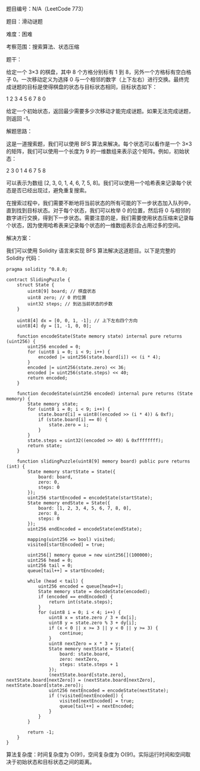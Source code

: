 题目编号：N/A（LeetCode 773）

题目：滑动谜题

难度：困难

考察范围：搜索算法、状态压缩

题干：

给定一个 3×3 的棋盘，其中 8 个方格分别标有 1 到 8，另外一个方格标有空白格子 0。一次移动定义为选择 0 与一个相邻的数字（上下左右）进行交换。最终完成谜题的目标是使得棋盘的状态与目标状态相同，目标状态如下：

1 2 3
4 5 6
7 8 0

给定一个初始状态，返回最少需要多少次移动才能完成谜题。如果无法完成谜题，则返回 -1。

解题思路：

这是一道搜索题，我们可以使用 BFS 算法来解决。每个状态可以看作是一个 3×3 的矩阵，我们可以使用一个长度为 9 的一维数组来表示这个矩阵。例如，初始状态：

2 3 0
1 4 6
7 5 8

可以表示为数组 [2, 3, 0, 1, 4, 6, 7, 5, 8]。我们可以使用一个哈希表来记录每个状态是否已经出现过，避免重复搜索。

在搜索过程中，我们需要不断地将当前状态的所有可能的下一步状态加入队列中，直到找到目标状态。对于每个状态，我们可以枚举 0 的位置，然后将 0 与相邻的数字进行交换，得到下一步状态。需要注意的是，我们需要使用状态压缩来记录每个状态，因为使用哈希表来记录每个状态的一维数组表示会占用过多的空间。

解决方案：

我们可以使用 Solidity 语言来实现 BFS 算法解决这道题目。以下是完整的 Solidity 代码：

```solidity
pragma solidity ^0.8.0;

contract SlidingPuzzle {
    struct State {
        uint8[9] board; // 棋盘状态
        uint8 zero; // 0 的位置
        uint32 steps; // 到达当前状态的步数
    }

    uint8[4] dx = [0, 0, 1, -1]; // 上下左右四个方向
    uint8[4] dy = [1, -1, 0, 0];

    function encodeState(State memory state) internal pure returns (uint256) {
        uint256 encoded = 0;
        for (uint8 i = 0; i < 9; i++) {
            encoded |= uint256(state.board[i]) << (i * 4);
        }
        encoded |= uint256(state.zero) << 36;
        encoded |= uint256(state.steps) << 40;
        return encoded;
    }

    function decodeState(uint256 encoded) internal pure returns (State memory) {
        State memory state;
        for (uint8 i = 0; i < 9; i++) {
            state.board[i] = uint8((encoded >> (i * 4)) & 0xf);
            if (state.board[i] == 0) {
                state.zero = i;
            }
        }
        state.steps = uint32((encoded >> 40) & 0xffffffff);
        return state;
    }

    function slidingPuzzle(uint8[9] memory board) public pure returns (int) {
        State memory startState = State({
            board: board,
            zero: 0,
            steps: 0
        });
        uint256 startEncoded = encodeState(startState);
        State memory endState = State({
            board: [1, 2, 3, 4, 5, 6, 7, 8, 0],
            zero: 8,
            steps: 0
        });
        uint256 endEncoded = encodeState(endState);

        mapping(uint256 => bool) visited;
        visited[startEncoded] = true;

        uint256[] memory queue = new uint256[](100000);
        uint256 head = 0;
        uint256 tail = 0;
        queue[tail++] = startEncoded;

        while (head < tail) {
            uint256 encoded = queue[head++];
            State memory state = decodeState(encoded);
            if (encoded == endEncoded) {
                return int(state.steps);
            }
            for (uint8 i = 0; i < 4; i++) {
                uint8 x = state.zero / 3 + dx[i];
                uint8 y = state.zero % 3 + dy[i];
                if (x < 0 || x >= 3 || y < 0 || y >= 3) {
                    continue;
                }
                uint8 nextZero = x * 3 + y;
                State memory nextState = State({
                    board: state.board,
                    zero: nextZero,
                    steps: state.steps + 1
                });
                (nextState.board[state.zero], nextState.board[nextZero]) = (nextState.board[nextZero], nextState.board[state.zero]);
                uint256 nextEncoded = encodeState(nextState);
                if (!visited[nextEncoded]) {
                    visited[nextEncoded] = true;
                    queue[tail++] = nextEncoded;
                }
            }
        }

        return -1;
    }
}
```

算法复杂度：时间复杂度为 O(9!)，空间复杂度为 O(9!)。实际运行时间和空间取决于初始状态和目标状态之间的距离。